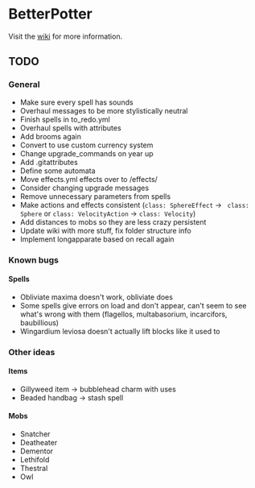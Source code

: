 # BetterPotter

Visit the [wiki](https://github.com/grisstyl/BetterPotter/wiki) for more information.

## TODO

### General

* Make sure every spell has sounds
* Overhaul messages to be more stylistically neutral
* Finish spells in to_redo.yml
* Overhaul spells with attributes
* Add brooms again
* Convert to use custom currency system
* Change upgrade_commands on year up
* Add .gitattributes
* Define some automata
* Move effects.yml effects over to /effects/
* Consider changing upgrade messages
* Remove unnecessary parameters from spells
* Make actions and effects consistent (`class: SphereEffect` -> ` class: Sphere` or `class: VelocityAction` -> `class: Velocity`)
* Add distances to mobs so they are less crazy persistent
* Update wiki with more stuff, fix folder structure info
* Implement longapparate based on recall again

### Known bugs

#### Spells

* Obliviate maxima doesn't work, obliviate does
* Some spells give errors on load and don't appear, can't seem to see what's wrong with them (flagellos, multabasorium, incarcifors, baubillious)
* Wingardium leviosa doesn't actually lift blocks like it used to

### Other ideas

#### Items

* Gillyweed item -> bubblehead charm with uses
* Beaded handbag -> stash spell

#### Mobs

* Snatcher
* Deatheater
* Dementor
* Lethifold
* Thestral
* Owl
